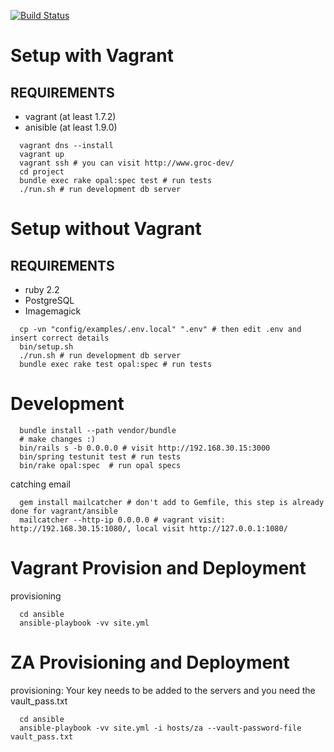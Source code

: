 [![Build Status](https://semaphoreci.com/api/v1/projects/9e86687d-5794-45da-96f0-ebd507dddd33/683754/badge.svg)](https://semaphoreci.com/my-grocery-price-book/www)

# Setup with Vagrant

## REQUIREMENTS

 * vagrant (at least 1.7.2)
 * anisible (at least 1.9.0)

```
  vagrant dns --install
  vagrant up
  vagrant ssh # you can visit http://www.groc-dev/
  cd project
  bundle exec rake opal:spec test # run tests
  ./run.sh # run development db server
```

# Setup without Vagrant

## REQUIREMENTS

 * ruby 2.2
 * PostgreSQL
 * Imagemagick
 
```
  cp -vn "config/examples/.env.local" ".env" # then edit .env and insert correct details
  bin/setup.sh 
  ./run.sh # run development db server
  bundle exec rake test opal:spec # run tests
```

# Development

```
  bundle install --path vendor/bundle
  # make changes :)
  bin/rails s -b 0.0.0.0 # visit http://192.168.30.15:3000
  bin/spring testunit test # run tests
  bin/rake opal:spec  # run opal specs
```

catching email

```
  gem install mailcatcher # don't add to Gemfile, this step is already done for vagrant/ansible
  mailcatcher --http-ip 0.0.0.0 # vagrant visit: http://192.168.30.15:1080/, local visit http://127.0.0.1:1080/
```

# Vagrant Provision and Deployment

provisioning

```
  cd ansible
  ansible-playbook -vv site.yml
```

# ZA Provisioning and Deployment

provisioning: Your key needs to be added to the servers and you need the vault_pass.txt

```
  cd ansible
  ansible-playbook -vv site.yml -i hosts/za --vault-password-file vault_pass.txt
```

